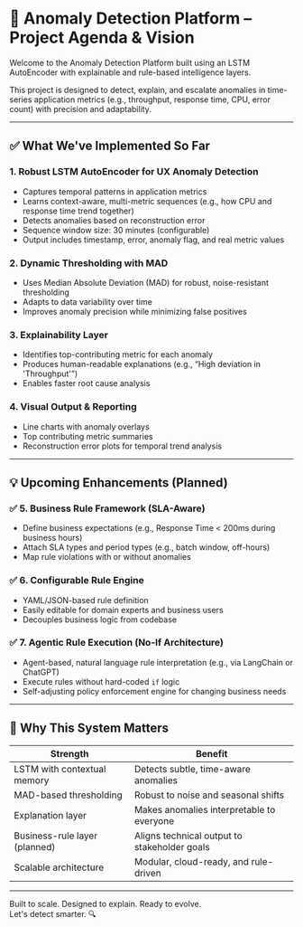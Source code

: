 # 🧠 Anomaly Detection Platform – Project Agenda & Vision

Welcome to the Anomaly Detection Platform built using an LSTM AutoEncoder with explainable and rule-based intelligence layers.

This project is designed to detect, explain, and escalate anomalies in time-series application metrics (e.g., throughput, response time, CPU, error count) with precision and adaptability.

---

## ✅ What We've Implemented So Far

### 1. **Robust LSTM AutoEncoder for UX Anomaly Detection**
- Captures temporal patterns in application metrics
- Learns context-aware, multi-metric sequences (e.g., how CPU and response time trend together)
- Detects anomalies based on reconstruction error
- Sequence window size: 30 minutes (configurable)
- Output includes timestamp, error, anomaly flag, and real metric values

### 2. **Dynamic Thresholding with MAD**
- Uses Median Absolute Deviation (MAD) for robust, noise-resistant thresholding
- Adapts to data variability over time
- Improves anomaly precision while minimizing false positives

### 3. **Explainability Layer**
- Identifies top-contributing metric for each anomaly
- Produces human-readable explanations (e.g., “High deviation in 'Throughput'”)
- Enables faster root cause analysis

### 4. **Visual Output & Reporting**
- Line charts with anomaly overlays
- Top contributing metric summaries
- Reconstruction error plots for temporal trend analysis

---

## 💡 Upcoming Enhancements (Planned)

### ✅ 5. **Business Rule Framework (SLA-Aware)**
- Define business expectations (e.g., Response Time < 200ms during business hours)
- Attach SLA types and period types (e.g., batch window, off-hours)
- Map rule violations with or without anomalies

### ✅ 6. **Configurable Rule Engine**
- YAML/JSON-based rule definition
- Easily editable for domain experts and business users
- Decouples business logic from codebase

### ✅ 7. **Agentic Rule Execution (No-If Architecture)**
- Agent-based, natural language rule interpretation (e.g., via LangChain or ChatGPT)
- Execute rules without hard-coded `if` logic
- Self-adjusting policy enforcement engine for changing business needs

---

## 🚀 Why This System Matters

| Strength                     | Benefit                                    |
|-----------------------------|--------------------------------------------|
| LSTM with contextual memory | Detects subtle, time-aware anomalies       |
| MAD-based thresholding      | Robust to noise and seasonal shifts        |
| Explanation layer           | Makes anomalies interpretable to everyone  |
| Business-rule layer (planned) | Aligns technical output to stakeholder goals |
| Scalable architecture       | Modular, cloud-ready, and rule-driven      |

---

Built to scale. Designed to explain. Ready to evolve.  
Let's detect smarter. 🔍

